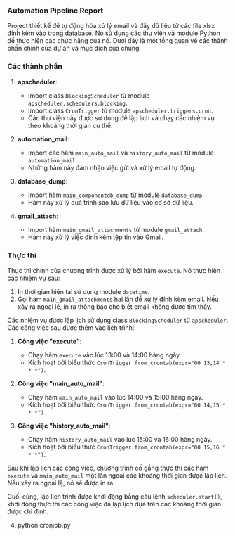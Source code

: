 ﻿### Automation Pipeline Report

 Project thiết kế để tự động hóa xử lý email và đẩy dữ liệu từ các file xlsx đính kèm vào trong database. Nó sử dụng các thư viện và module Python để thực hiện các chức năng của nó. Dưới đây là một tổng quan về các thành phần chính của dự án và mục đích của chúng.

### Các thành phần

1. **apscheduler**:
   - Import class `BlockingScheduler` từ module `apscheduler.schedulers.blocking`.
   - Import class `CronTrigger` từ module `apscheduler.triggers.cron`.
   - Các thư viện này được sử dụng để lập lịch và chạy các nhiệm vụ theo khoảng thời gian cụ thể.

2. **automation_mail**:
   - Import các hàm `main_auto_mail` và `history_auto_mail` từ module `automation_mail`.
   - Những hàm này đảm nhận việc gửi và xử lý email tự động.

3. **database_dump**:
   - Import hàm `main_componentdb_dump` từ module `database_dump`.
   - Hàm này xử lý quá trình sao lưu dữ liệu vào cơ sở dữ liệu.

4. **gmail_attach**:
   - Import hàm `main_gmail_attachments` từ module `gmail_attach`.
   - Hàm này xử lý việc đính kèm tệp tin vào Gmail.

### Thực thi

Thực thi chính của chương trình được xử lý bởi hàm `execute`. Nó thực hiện các nhiệm vụ sau:

1. In thời gian hiện tại sử dụng module `datetime`.
2. Gọi hàm `main_gmail_attachments` hai lần để xử lý đính kèm email. Nếu xảy ra ngoại lệ, in ra thông báo cho biết email không được tìm thấy.

Các nhiệm vụ được lập lịch sử dụng class `BlockingScheduler` từ `apscheduler`. Các công việc sau được thêm vào lịch trình:

1. **Công việc "execute"**:
   - Chạy hàm `execute` vào lúc 13:00 và 14:00 hàng ngày.
   - Kích hoạt bởi biểu thức `CronTrigger.from_crontab(expr="00 13,14 * * *")`.

2. **Công việc "main_auto_mail"**:
   - Chạy hàm `main_auto_mail` vào lúc 14:00 và 15:00 hàng ngày.
   - Kích hoạt bởi biểu thức `CronTrigger.from_crontab(expr="00 14,15 * * *")`.

3. **Công việc "history_auto_mail"**:
   - Chạy hàm `history_auto_mail` vào lúc 15:00 và 16:00 hàng ngày.
   - Kích hoạt bởi biểu thức `CronTrigger.from_crontab(expr="00 15,16 * * *")`.

Sau khi lập lịch các công việc, chương trình cố gắng thực thi các hàm `execute` và `main_auto_mail` một lần ngoài các khoảng thời gian được lập lịch. Nếu xảy ra ngoại lệ, nó sẽ được in ra.

Cuối cùng, lập lịch trình được khởi động bằng câu lệnh `scheduler.start()`, khởi động thực thi các công việc đã lập lịch dựa trên các khoảng thời gian được chỉ định.



4. python cronjob.py

